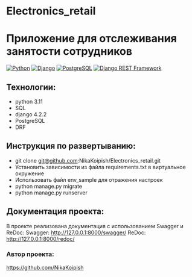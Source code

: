 # Electronics_retail
# Приложение для отслеживания занятости сотрудников
[![Python](https://img.shields.io/badge/-Python-464646?style=flat-square&logo=Python)](https://www.python.org/)
[![Django](https://img.shields.io/badge/-Django-464646?style=flat-square&logo=Django)](https://www.djangoproject.com/)
[![PostgreSQL](https://img.shields.io/badge/-PostgreSQL-464646?style=flat-square&logo=PostgreSQL)](https://www.postgresql.org/)
[![Django REST Framework](https://img.shields.io/badge/-Django%20REST%20Framework-464646?style=flat-square&logo=Django%20REST%20Framework)](https://www.django-rest-framework.org/)

## Технологии:
- python 3.11
- SQL
- django 4.2.2
- PostgreSQL
- DRF
  
## Инструкция по развертыванию:
- git clone git@github.com:NikaKoipish/Electronics_retail.git
- Установить зависимости из файла requirements.txt в виртуальное окружение
- Использовать файл env_sample для отражения настроек
- python manage.py migrate
- python manage.py runserver

## Документация проекта:
В проекте реализована документация с использованием Swagger и ReDoc:
Swagger: http://127.0.0.1:8000/swagger/ ReDoc: http://127.0.0.1:8000/redoc/

### Автор проекта:
https://github.com/NikaKoipish
